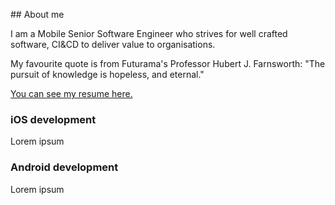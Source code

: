 
## About me

I am a Mobile Senior Software Engineer who strives for well crafted software, CI&CD to deliver value to organisations.

My favourite quote is from Futurama's Professor Hubert J. Farnsworth: "The pursuit of knowledge is hopeless, and eternal."  

[You can see my resume here.](/resume.html)

### iOS development

Lorem ipsum

### Android development

Lorem ipsum
